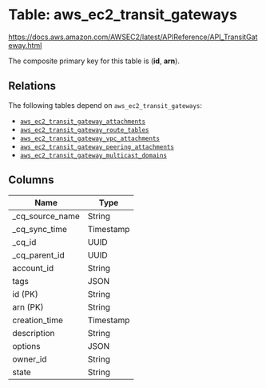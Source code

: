 # Table: aws_ec2_transit_gateways

https://docs.aws.amazon.com/AWSEC2/latest/APIReference/API_TransitGateway.html

The composite primary key for this table is (**id**, **arn**).

## Relations
The following tables depend on `aws_ec2_transit_gateways`:
  - [`aws_ec2_transit_gateway_attachments`](aws_ec2_transit_gateway_attachments.md)
  - [`aws_ec2_transit_gateway_route_tables`](aws_ec2_transit_gateway_route_tables.md)
  - [`aws_ec2_transit_gateway_vpc_attachments`](aws_ec2_transit_gateway_vpc_attachments.md)
  - [`aws_ec2_transit_gateway_peering_attachments`](aws_ec2_transit_gateway_peering_attachments.md)
  - [`aws_ec2_transit_gateway_multicast_domains`](aws_ec2_transit_gateway_multicast_domains.md)

## Columns
| Name          | Type          |
| ------------- | ------------- |
|_cq_source_name|String|
|_cq_sync_time|Timestamp|
|_cq_id|UUID|
|_cq_parent_id|UUID|
|account_id|String|
|tags|JSON|
|id (PK)|String|
|arn (PK)|String|
|creation_time|Timestamp|
|description|String|
|options|JSON|
|owner_id|String|
|state|String|